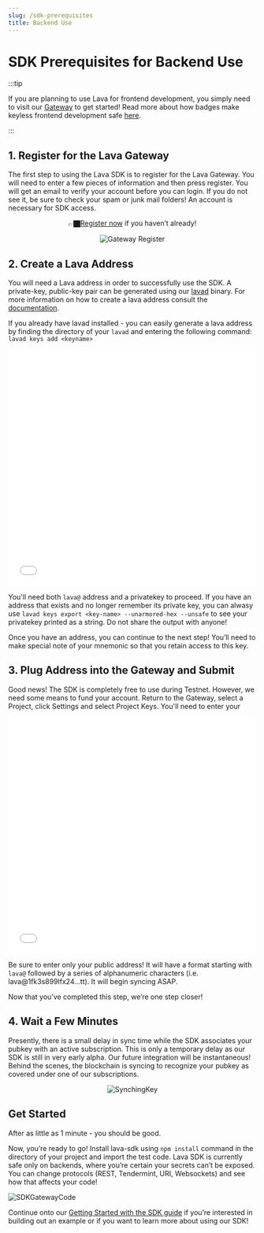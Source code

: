 ```yaml
---
slug: /sdk-prerequisites
title: Backend Use
---
```


# SDK Prerequisites for Backend Use

:::tip

If you are planning to use Lava for frontend development, you simply need to visit our [Gateway](https://gateway.lavanet.xyz/?utm_source=lava-sdk-docs&utm_medium=docs&utm_campaign=sdk-alpha-launch) to get started!
 Read more about how badges make keyless frontend development safe [here](/badge-server).

:::


## 1. Register for the Lava Gateway

The first step to using the Lava SDK is to register for the Lava Gateway. You will need to enter a few pieces of information and then press register. You will get an email to verify your account before you can login. If you do not see it, be sure to check your spam or junk mail folders! An account is necessary for SDK access.

<center>

👉🏿[Register now](https://accounts.lavanet.xyz/register?utm_source=lava-sdk-docs&utm_medium=docs&utm_campaign=sdk-alpha-launch) if you haven’t already!


![Gateway Register](/img/tutorial/sdk/GatewayRegister.png)

</center>

## 2. Create a Lava Address

You will need a Lava address in order to successfully use the SDK. A private-key, public-key pair can be generated using our [lavad](https://github.com/lavanet/lava) binary. For more information on how to create a lava address consult the [documentation](https://docs.lavanet.xyz/wallet#account).

If you already have lavad installed - you can easily generate a lava address by finding the directory of your `lavad` and entering the following command: `lavad keys add <keyname>`

<iframe width="100%" height="480" src="/img/tutorial/sdk/adding_lava_key.mp4" frameborder="0" allow="autoplay; encrypted-media; gyroscope; picture-in-picture" allowfullscreen></iframe>


You'll need both `lava@` address and a privatekey to proceed. If you have an address that exists and no longer remember its private key, you can alwasy use `lavad keys export <key-name> --unarmored-hex --unsafe` to see your privatekey printed as a string. Do not share the output with anyone!

Once you have an address, you can continue to the next step! You’ll need to make special note of your mnemonic so that you retain access to this key.

## 3. **Plug Address into the Gateway and Submit**

Good news! The SDK is completely free to use during Testnet. However, we need some means to fund your account. Return to the Gateway, select a Project, click Settings and select Project Keys. You'll need to enter your 

<iframe width="100%" height="480" src="/img/tutorial/sdk/sdk-gateway-integation.mp4" frameborder="0" allow="encrypted-media; gyroscope; picture-in-picture" allowfullscreen></iframe>

Be sure to enter only your public address! It will have a format starting with `lava@` followed by a series of alphanumeric characters (i.e. lava@1fk3s899lfx24…tt). It will begin syncing ASAP.

Now that you’ve completed this step, we’re one step closer!

## 4. **Wait a Few Minutes**

Presently, there is a small delay in sync time while the SDK associates your pubkey with an active subscription. This is only a temporary delay as our SDK is still in very early alpha. Our future integration will be instantaneous! Behind the scenes, the blockchain is syncing to recognize your pubkey as covered under one of our subscriptions.

<center>

![SynchingKey](/img/tutorial/sdk/SynchingKey.png)

</center>

## **Get Started**

After as little as 1 minute - you should be good. 

Now, you’re ready to go! Install lava-sdk using `npm install` command in the directory of your project and import the test code. Lava SDK is currently safe only on backends, where you’re certain your secrets can’t be exposed. You can change protocols (REST, Tendermint, URI, Websockets) and see how that affects your code!

![SDKGatewayCode](/img/tutorial/sdk/SDKGWCode.png)

Continue onto our [Getting Started with the SDK guide](/sdk-getting-started) if you’re interested in building out an example or if you want to learn more about using our SDK!